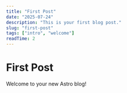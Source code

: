 ```yaml
---
title: "First Post"
date: "2025-07-24"
description: "This is your first blog post."
slug: "first-post"
tags: ["intro", "welcome"]
readTime: 2
---
```


# First Post

Welcome to your new Astro blog!
